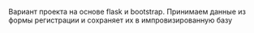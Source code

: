 Вариант проекта на основе flask и bootstrap. Принимаем данные из формы регистрации и сохраняет их в импровизированную базу
